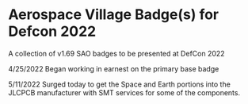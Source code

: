 # Aerospace Village Badge(s) for Defcon 2022


A collection of v1.69 SAO badges to be presented at DefCon 2022

4/25/2022
Began working in earnest on the primary base badge

5/11/2022
Surged today to get the Space and Earth portions into the JLCPCB manufacturer with SMT services for some of the components.
